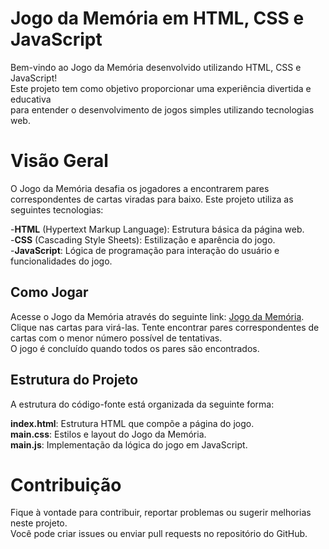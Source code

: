 # Jogo da Memória em HTML, CSS e JavaScript
Bem-vindo ao Jogo da Memória desenvolvido utilizando HTML, CSS e JavaScript! <br>Este projeto tem como objetivo proporcionar uma experiência divertida e educativa <br>para entender o desenvolvimento de jogos simples utilizando tecnologias web.<br>

# Visão Geral
O Jogo da Memória desafia os jogadores a encontrarem pares correspondentes de cartas viradas para baixo. Este projeto utiliza as seguintes tecnologias:

-**HTML** (Hypertext Markup Language): Estrutura básica da página web.<br>
-**CSS** (Cascading Style Sheets): Estilização e aparência do jogo.<br>
-**JavaScript**: Lógica de programação para interação do usuário e funcionalidades do jogo.<br>

## Como Jogar
Acesse o Jogo da Memória através do seguinte link: [Jogo da Memória](https://victorlpsrd.github.io/Jogo_da_Mem-ria/).<br>
Clique nas cartas para virá-las.
Tente encontrar pares correspondentes de cartas com o menor número possível de tentativas.<br>
O jogo é concluído quando todos os pares são encontrados.

## Estrutura do Projeto
A estrutura do código-fonte está organizada da seguinte forma:<br>

**index.html**: Estrutura HTML que compõe a página do jogo.<br>
**main.css**: Estilos e layout do Jogo da Memória.<br>
**main.js**: Implementação da lógica do jogo em JavaScript.<br>

# Contribuição
Fique à vontade para contribuir, reportar problemas ou sugerir melhorias neste projeto.<br> Você pode criar issues ou enviar pull requests no repositório do GitHub.<br>


